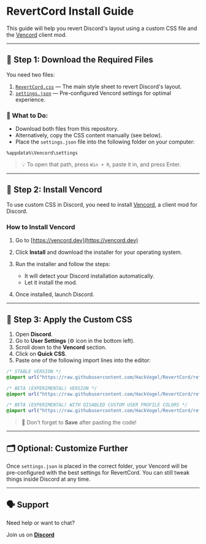 # RevertCord Install Guide

This guide will help you revert Discord's layout using a custom CSS file and the [Vencord](https://vencord.dev) client mod.

---

## 📁 Step 1: Download the Required Files

You need two files:

1. [`RevertCord.css`](#) — The main style sheet to revert Discord's layout.
2. [`settings.json`](#) — Pre-configured Vencord settings for optimal experience.

### 🔽 What to Do:

* Download both files from this repository.
* Alternatively, copy the CSS content manually (see below).
* Place the `settings.json` file into the following folder on your computer:

```
%appdata%\Vencord\settings
```

> 💡 To open that path, press `Win + R`, paste it in, and press Enter.

---

## 🔧 Step 2: Install Vencord

To use custom CSS in Discord, you need to install [Vencord](https://vencord.dev), a client mod for Discord.

### How to Install Vencord

1. Go to [https://vencord.dev](https://vencord.dev)
2. Click **Install** and download the installer for your operating system.
3. Run the installer and follow the steps:

   * It will detect your Discord installation automatically.
   * Let it install the mod.
4. Once installed, launch Discord.

---

## 🎨 Step 3: Apply the Custom CSS

1. Open **Discord**.
2. Go to **User Settings** (⚙️ icon in the bottom left).
3. Scroll down to the **Vencord** section.
4. Click on **Quick CSS**.
5. Paste one of the following import lines into the editor:

```css
/* STABLE VERSION */
@import url("https://raw.githubusercontent.com/HackVogel/RevertCord/refs/heads/main/RevertCord.css");
```

```css
/* BETA (EXPERIMENTAL) VERSION */
@import url("https://raw.githubusercontent.com/HackVogel/RevertCord/refs/heads/main/BetaCord.css");
```

```css
/* BETA (EXPERIMENTAL) WITH DISABLED CUSTOM USER PROFILE COLORS */
@import url("https://raw.githubusercontent.com/HackVogel/RevertCord/refs/heads/main/RevertCord-without-profile-colors.css");
```

> 💾 Don't forget to **Save** after pasting the code!

---

## 🗂 Optional: Customize Further

Once `settings.json` is placed in the correct folder, your Vencord will be pre-configured with the best settings for RevertCord. You can still tweak things inside Discord at any time.

---

## 🗣 Support

Need help or want to chat?

Join us on **[Discord](https://discord.gg/purpur)**
